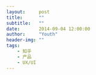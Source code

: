 ```yaml
---
layout:     post
title:      ""
subtitle:   ""
date:       2014-09-04 12:00:00
author:     "Youth"
header-img: ""
tags:
    - 知乎
    - 产品
    - UX/UI
---
```

